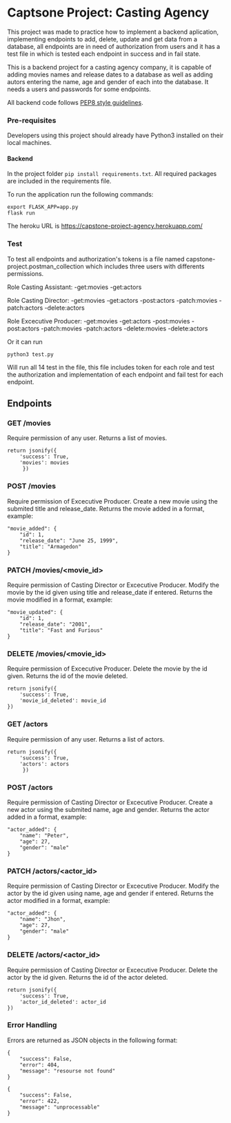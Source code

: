 # Captsone Project: Casting Agency

This project was made to practice how to implement a backend aplication, implementing endpoints to add, delete, update and get data from a database,
all endpoints are in need of authorization from users and it has a test file in which is tested each endpoint in success and in fail state.

This is a backend project for a casting agency company, it is capable of adding movies names and release dates to a database as well as adding autors
entering the name, age and gender of each into the database. It needs a users and passwords for some endpoints.

All backend code follows [PEP8 style guidelines](https://www.python.org/dev/peps/pep-0008/). 


### Pre-requisites
Developers using this project should already have Python3 installed on their local machines.

#### Backend
In the project folder `pip install requirements.txt`. All required packages are included in the requirements file. 

To run the application run the following commands: 
```
export FLASK_APP=app.py
flask run
```
The heroku URL is https://capstone-project-agency.herokuapp.com/

### Test
To test all endpoints and authorization's tokens is a file named capstone-project.postman_collection which includes three users with differents permissions.

Role Casting Assistant:
-get:movies
-get:actors

Role Casting Director:
-get:movies
-get:actors
-post:actors
-patch:movies
-patch:actors
-delete:actors

Role Excecutive Producer:
-get:movies
-get:actors
-post:movies
-post:actors
-patch:movies
-patch:actors
-delete:movies
-delete:actors


Or it can run
```
python3 test.py
```
Will run all 14 test in the file, this file includes token for each role and test the authorization and implementation of each endpoint and fail test for each endpoint.


## Endpoints

### GET /movies

Require permission of any user.
Returns a list of movies.
```
return jsonify({
    'success': True,
    'movies': movies
     })
```

### POST /movies

Require permission of Excecutive Producer.
Create a new movie using the submited title and release_date.
Returns the movie added in a format, example:
```
"movie_added": {
    "id": 1,
    "release_date": "June 25, 1999",
    "title": "Armagedon"
}
```

### PATCH /movies/<movie_id>

Require permission of Casting Director or Excecutive Producer.
Modify the movie by the id given using title and release_date if entered.
Returns the movie modified in a format, example:
```
"movie_updated": {
    "id": 1,
    "release_date": "2001",
    "title": "Fast and Furious"
}
```

### DELETE /movies/<movie_id>

Require permission of Excecutive Producer.
Delete the movie by the id given.
Returns the id of the movie deleted.
```
return jsonify({
    'success': True,
    'movie_id_deleted': movie_id
})
```

### GET /actors

Require permission of any user.
Returns a list of actors.
```
return jsonify({
    'success': True,
    'actors': actors
     })
```

### POST /actors

Require permission of Casting Director or Excecutive Producer.
Create a new actor using the submited name, age and gender.
Returns the actor added in a format, example:
```
"actor_added": {
    "name": "Peter",
    "age": 27,
    "gender": "male"
}
```

### PATCH /actors/<actor_id>

Require permission of Casting Director or Excecutive Producer.
Modify the actor by the id given using name, age and gender if entered.
Returns the actor modified in a format, example:
```
"actor_added": {
    "name": "Jhon",
    "age": 27,
    "gender": "male"
}
```

### DELETE /actors/<actor_id>

Require permission of Casting Director or Excecutive Producer.
Delete the actor by the id given.
Returns the id of the actor deleted.
```
return jsonify({
    'success': True,
    'actor_id_deleted': actor_id
})
```

### Error Handling
Errors are returned as JSON objects in the following format:
```
{
    "success": False, 
    "error": 404,
    "message": "resourse not found"
}

{
    "success": False,
    "error": 422,
    "message": "unprocessable"
}
```

